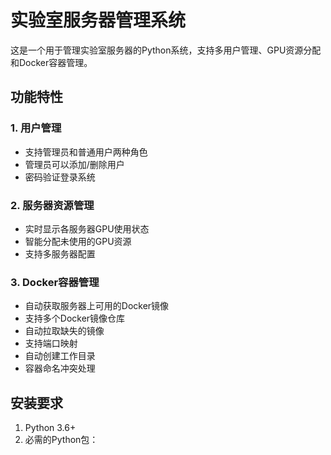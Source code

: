 # 实验室服务器管理系统

这是一个用于管理实验室服务器的Python系统，支持多用户管理、GPU资源分配和Docker容器管理。

## 功能特性

### 1. 用户管理
- 支持管理员和普通用户两种角色
- 管理员可以添加/删除用户
- 密码验证登录系统

### 2. 服务器资源管理
- 实时显示各服务器GPU使用状态
- 智能分配未使用的GPU资源
- 支持多服务器配置

### 3. Docker容器管理
- 自动获取服务器上可用的Docker镜像
- 支持多个Docker镜像仓库
- 自动拉取缺失的镜像
- 支持端口映射
- 自动创建工作目录
- 容器命名冲突处理

## 安装要求

1. Python 3.6+
2. 必需的Python包：